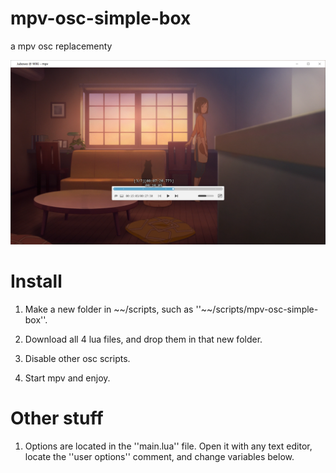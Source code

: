 # mpv-osc-simple-box
a mpv osc replacementy

![img](https://github.com/maoiscat/mpv-osc-simple-box/blob/main/preview.png)

# Install

  1. Make a new folder in \~\~/scripts, such as ''\~\~/scripts/mpv-osc-simple-box''.

  2. Download all 4 lua files, and drop them in that new folder.

  3. Disable other osc scripts.

  4. Start mpv and enjoy.

# Other stuff

  1. Options are located in the ''main.lua'' file. Open it with any text editor, locate the ''user options'' comment, and change variables below.

